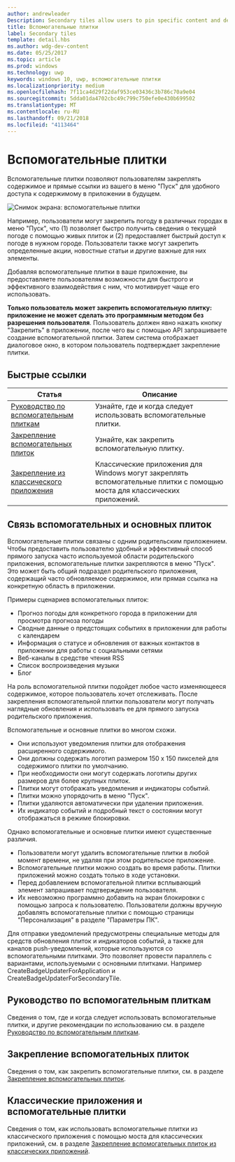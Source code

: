 ```yaml
---
author: andrewleader
Description: Secondary tiles allow users to pin specific content and deep links from your app onto their Start menu, providing easy future access to the content within your app.
title: Вспомогательные плитки
label: Secondary tiles
template: detail.hbs
ms.author: wdg-dev-content
ms.date: 05/25/2017
ms.topic: article
ms.prod: windows
ms.technology: uwp
keywords: windows 10, uwp, вспомогательные плитки
ms.localizationpriority: medium
ms.openlocfilehash: 7f11ca4d29f22daf953ce03436c3b786c70a9e04
ms.sourcegitcommit: 5dda01da4702cbc49c799c750efe0e430b699502
ms.translationtype: MT
ms.contentlocale: ru-RU
ms.lasthandoff: 09/21/2018
ms.locfileid: "4113464"
---
```

# <a name="secondary-tiles"></a>Вспомогательные плитки


Вспомогательные плитки позволяют пользователям закреплять содержимое и прямые ссылки из вашего в меню "Пуск" для удобного доступа к содержимому в приложении в будущем.

![Снимок экрана: вспомогательные плитки](images/secondarytiles.png)

Например, пользователи могут закрепить погоду в различных городах в меню "Пуск", что (1) позволяет быстро получить сведения о текущей погоде с помощью живых плиток и (2) предоставляет быстрый доступ к погоде в нужном городе. Пользователи также могут закрепить определенные акции, новостные статьи и другие важные для них элементы.

Добавляя вспомогательные плитки в ваше приложение, вы предоставляете пользователям возможности для быстрого и эффективного взаимодействия с ним, что мотивирует чаще его использовать.

**Только пользователь может закрепить вспомогательную плитку: приложение не может сделать это программным методом без разрешения пользователя**. Пользователь должен явно нажать кнопку "Закрепить" в приложении, после чего вы с помощью API запрашиваете создание вспомогательной плитки. Затем система отображает диалоговое окно, в котором пользователь подтверждает закрепление плитки.

## <a name="quick-links"></a>Быстрые ссылки

| Статья | Описание |
| --- | --- |
| [Руководство по вспомогательным плиткам](secondary-tiles-guidance.md) | Узнайте, где и когда следует использовать вспомогательные плитки. |
| [Закрепление вспомогательных плиток](secondary-tiles-pinning.md) | Узнайте, как закрепить вспомогательную плитку. |
| [Закрепление из классического приложения](secondary-tiles-desktop-pinning.md) | Классические приложения для Windows могут закреплять вспомогательные плитки с помощью моста для классических приложений. |


## <a name="secondary-tiles-in-relation-to-primary-tiles"></a>Связь вспомогательных и основных плиток

Вспомогательные плитки связаны с одним родительским приложением. Чтобы предоставить пользователю удобный и эффективный способ прямого запуска часто используемой области родительского приложения, вспомогательные плитки закрепляются в меню "Пуск". Это может быть общий подраздел родительского приложения, содержащий часто обновляемое содержимое, или прямая ссылка на конкретную область в приложении.

Примеры сценариев вспомогательных плиток:

* Прогноз погоды для конкретного города в приложении для просмотра прогноза погоды
* Сводные данные о предстоящих событиях в приложении для работы с календарем
* Информация о статусе и обновления от важных контактов в приложении для работы с социальными сетями
* Веб-каналы в средстве чтения RSS
* Список воспроизведения музыки
* Блог

На роль вспомогательной плитки подойдет любое часто изменяющееся содержимое, которое пользователь хочет отслеживать. После закрепления вспомогательной плитки пользователи могут получать наглядные обновления и использовать ее для прямого запуска родительского приложения.

Вспомогательные и основные плитки во многом схожи.

* Они используют уведомления плитки для отображения расширенного содержимого.
* Они должны содержать логотип размером 150 x 150 пикселей для содержимого плитки по умолчанию.
* При необходимости они могут содержать логотипы других размеров для более крупных плиток.
* Плитки могут отображать уведомления и индикаторы событий.
* Плитки можно упорядочить в меню "Пуск".
* Плитки удаляются автоматически при удалении приложения.
* Их индикатор событий и подробный текст о состоянии могут отображаться в режиме блокировки.

Однако вспомогательные и основные плитки имеют существенные различия.

* Пользователи могут удалить вспомогательные плитки в любой момент времени, не удаляя при этом родительское приложение.
* Вспомогательные плитки можно создать во время работы. Плитки приложений можно создать только в ходе установки.
* Перед добавлением вспомогательной плитки всплывающий элемент запрашивает подтверждение пользователя.
* Их невозможно программно добавить на экран блокировки с помощью запроса к пользователю. Пользователи должны вручную добавлять вспомогательные плитки с помощью страницы "Персонализация" в разделе "Параметры ПК".

Для отправки уведомлений предусмотрены специальные методы для средств обновления плиток и индикаторов событий, а также для каналов push-уведомлений, которые используются со вспомогательными плитками. Это позволяет провести параллель с вариантами, используемыми с основными плитками. Например CreateBadgeUpdaterForApplication и CreateBadgeUpdaterForSecondaryTile.


## <a name="guidance-on-secondary-tiles"></a>Руководство по вспомогательным плиткам
Сведения о том, где и когда следует использовать вспомогательные плитки, и другие рекомендации по использованию см. в разделе [Руководство по вспомогательным плиткам](secondary-tiles-guidance.md).


## <a name="pinning-secondary-tiles"></a>Закрепление вспомогательных плиток
Сведения о том, как закрепить вспомогательные плитки, см. в разделе [Закрепление вспомогательных плиток](secondary-tiles-pinning.md).


## <a name="desktop-applications-and-secondary-tiles"></a>Классические приложения и вспомогательные плитки
Сведения о том, как использовать вспомогательные плитки из классического приложения с помощью моста для классических приложений, см. в разделе [Закрепление вспомогательных плиток из классических приложений](secondary-tiles-desktop-pinning.md).
